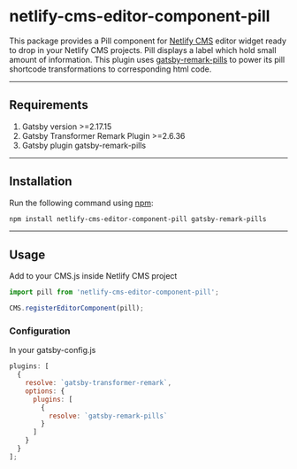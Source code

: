 # netlify-cms-editor-component-pill

This package provides a Pill component for [Netlify CMS](https://www.netlifycms.org/) editor widget ready to drop in your Netlify CMS projects.
Pill displays a label which hold small amount of information. This plugin uses [gatsby-remark-pills](https://github.com/agrawalaayushi/gatsby-remark-pills) to power its pill shortcode transformations to corresponding html code.

---

## Requirements

1. Gatsby version >=2.17.15
2. Gatsby Transformer Remark Plugin >=2.6.36
3. Gatsby plugin gatsby-remark-pills 

---

## Installation

Run the following command using [npm](https://www.npmjs.com/):

```bash
npm install netlify-cms-editor-component-pill gatsby-remark-pills

```

---

## Usage

Add to your CMS.js inside Netlify CMS project

```js
import pill from 'netlify-cms-editor-component-pill';

CMS.registerEditorComponent(pill);
````

### Configuration

In your gatsby-config.js

```js
plugins: [
  {
    resolve: `gatsby-transformer-remark`,
    options: {
      plugins: [
        {
          resolve: `gatsby-remark-pills`
        }
      ]
    }
  }
];
```
